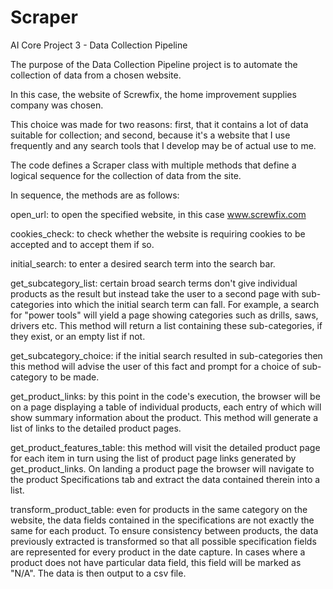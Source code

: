 # Scraper
AI Core Project 3 - Data Collection Pipeline

The purpose of the Data Collection Pipeline project is to automate the collection of data from a chosen website.

In this case, the website of Screwfix, the home improvement supplies company was chosen.

This choice was made for two reasons: first, that it contains a lot of data suitable for collection; and second, because it's a website
that I use frequently and any search tools that I develop may be of actual use to me.

The code defines a Scraper class with multiple methods that define a logical sequence for the collection of data from the site.

In sequence, the methods are as follows:

open_url: to open the specified website, in this case www.screwfix.com

cookies_check: to check whether the website is requiring cookies to be accepted and to accept them if so.

initial_search: to enter a desired search term into the search bar.

get_subcategory_list: certain broad search terms don't give individual products as the result but instead take the user to
a second page with sub-categories into which the initial search term can fall. For example, a search for "power tools" will
yield a page showing categories such as drills, saws, drivers etc. This method will return a list containing these sub-categories,
if they exist, or an empty list if not.

get_subcategory_choice: if the initial search resulted in sub-categories then this method will advise the user of this fact and prompt
for a choice of sub-category to be made.

get_product_links: by this point in the code's execution, the browser will be on a page displaying a table of individual products, each entry
of which will show summary information about the product. This method will generate a list of links to the detailed product pages.

get_product_features_table: this method will visit the detailed product page for each item in turn using the list of product page links
generated by get_product_links. On landing a product page the browser will navigate to the product Specifications tab and extract the
data contained therein into a list.

transform_product_table: even for products in the same category on the website, the data fields contained in the specifications are not
exactly the same for each product. To ensure consistency between products, the data previously extracted is transformed so that all possible
specification fields are represented for every product in the date capture. In cases where a product does not have particular data field,
this field will be marked as "N/A". The data is then output to a csv file.

